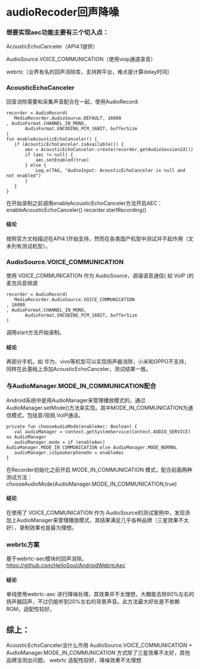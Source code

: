 # audioRecoder回声降噪

### 想要实现aec功能主要有三个切入点：
AcousticEchoCanceler（API4.1提供）

AudioSource.VOICE_COMMUNICATION（使用voip通道录音）

webrtc（业界有名的回声消除库，支持跨平台，难点是计算delay时间）
### AcousticEchoCanceler
回音消除需要和采集声音配合在一起，使用AudioRecord:
```
recorder = AudioRecord(
   MediaRecorder.AudioSource.DEFAULT, 16000 
, AudioFormat.CHANNEL_IN_MONO,
       AudioFormat.ENCODING_PCM_16BIT, bufferSize
)
fun enableAcousticEchoCanceler() {
   if (AcousticEchoCanceler.isAvailable()) {
       aec = AcousticEchoCanceler.create(recorder.getAudioSessionId())
       if (aec != null) {
           aec.setEnabled(true)
       } else {
           Log.e(TAG, "AudioInput: AcousticEchoCanceler is null and not enabled")
       }
   }
}
```
在开始录制之前调用enableAcousticEchoCanceler方法开启AEC：
enableAcousticEchoCanceler()
recorder.startRecording()

#### 结论
按照官方文档描述在API4.1开始支持，然而在各类国产机型中测试并不起作用（文末列有测试机型）。
### AudioSource.VOICE_COMMUNICATION
使用 VOICE_COMMUNICATION 作为 AudioSource，调谐语音通信( 如 VoIP )的麦克风音频源
```
recorder = AudioRecord(
   MediaRecorder.AudioSource.VOICE_COMMUNICATION
, 16000 
, AudioFormat.CHANNEL_IN_MONO,
       AudioFormat.ENCODING_PCM_16BIT, bufferSize
)
```
调用start方法开始录制。
#### 结论
再部分手机，如 华为、vivo等机型可以实现扬声器消除，小米和OPPO不支持，同样在此基础上添加AcousticEchoCanceler，测试结果一致。
### 与AudioManager.MODE_IN_COMMUNICATION配合
Android系统中是用AudioManager来管理播放模式的，通过AudioManager.setMode()方法来实现。其中MODE_IN_COMMUNICATION为通信模式，包括音/视频,VoIP通话。 
```
private fun chooseAudioMode(enableAec: Boolean) {
   val audioManager = context.getSystemService(Context.AUDIO_SERVICE) as AudioManager
   audioManager.mode = if (enableAec) AudioManager.MODE_IN_COMMUNICATION else AudioManager.MODE_NORMAL
   audioManager.isSpeakerphoneOn = enableAec
}
```
在Recorder初始化之前开启 MODE_IN_COMMUNICATION 模式，配合前面两种测试方法：
chooseAudioMode(AudioManager.MODE_IN_COMMUNICATION,true)
#### 结论
在使用了 VOICE_COMMUNICATION 作为 AudioSource的测试案例中，发现添加上AudioManager来管理播放模式，其结果满足几乎各种品牌（三星效果不太好），录制效果也是最为理想。
### webrtc方案
基于webrtc-aec模块的回声消除。
https://github.com/HelloSoul/AndroidWebrtcAec
#### 结论
单纯使用webrtc-aec 进行降噪处理，其效果并不太理想，大概能去除80%左右的扬声器回声，不过仍能听到20%左右的背景声音。此方法最大好处是不依赖ROM，适配性较好。

## 综上：
AcousticEchoCanceler没什么作用
AudioSource.VOICE_COMMUNICATION + AudioManager.MODE_IN_COMMUNICATION
方式除了三星效果不太好，其他品牌没测出问题。
webrtc 适配性较好，降噪效果不太理想
